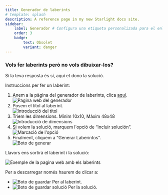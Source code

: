 ```yaml
---
title: Generador de laberints
# template: splash
description: A reference page in my new Starlight docs site.
sidebar:
    label: Generador # Configura una etiqueta personalizada para el enlace
    order: 3
    badge:
        text: Obsolet
        variant: danger
---
```


### Vols fer laberints però no vols dibuixar-los?

<p>Si la teva resposta és sí, aquí et dono la solució.</p>

<p>Instruccions per fer un laberint:</p>
<ol id="generador">
    <li>
        Anem a la pàgina del generador de laberints, clica <a href="//www.genempire.com/generador-de-laberintos" target="_blank">aquí</a>.<br>
        <img class="web" src="/img/laberints/generador1.jpg" alt="Pagina web del generador" title="Pagina web del generador"/>
    </li>
    <li>
        Posem el títol al laberint.<br>
        <img  class="subweb" src="/img/laberints/gen1.jpg" alt="Introducció del títol" title="Introducció del títol"/>
    </li>
    <li>
        Triem les dimensions. Mínim 10x10, Màxim 48x48<br>
        <img class="subweb" src="/img/laberints/gen2.jpg" alt="Introducció de dimensions" title="Introducció de dimensions"/>
    </li>
    <li>
        Si volem la solució, marquem l'opció de “incluir solución”.<br>
        <img class="subweb" src="/img/laberints/gen3.jpg" alt="Marcació de l'opció"  title="Marcacio de l'opció"/>
    </li>
    <li>
        Finalment, cliquem a “Generar Laberintos”.<br>
        <img  class="subweb" src="/img/laberints/gen4.jpg" alt="Boto de generar" title="Boto de generar"/>
    </li>
</ol>

<p>Llavors ens sortirà el laberint i la solució:</p>
<img class="web" src="/img/laberints/generador2.png" alt="Exemple de la pagina web amb els laberints" title="Exemple de la pagina web amb els laberints"/>

<p>Per a descarregar només haurem de clicar a:</p>
<ul>
    <li>
        <img class="boto" src="/img/laberints/gen5.png" alt="Boto de guardar" title="Boto de guardar"/>&nbsp;Per al laberint.
    </li>
    <li>
        <img class="boto" src="/img/laberints/gen6.png" alt="Boto de guardar solució" title="Boto de guardar solució"/>&nbsp;Per la solució.
    </li>
</ul>